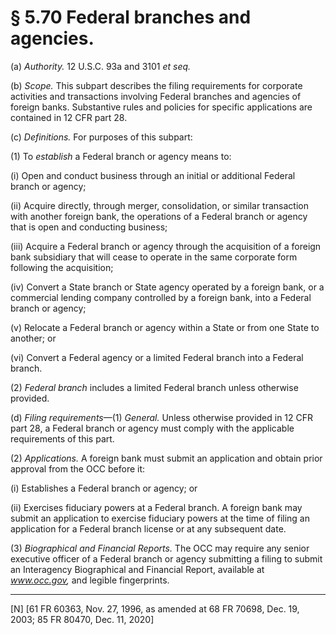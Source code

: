 # § 5.70   Federal branches and agencies.

(a) *Authority.* 12 U.S.C. 93a and 3101 *et seq.*

(b) *Scope.* This subpart describes the filing requirements for corporate activities and transactions involving Federal branches and agencies of foreign banks. Substantive rules and policies for specific applications are contained in 12 CFR part 28. 


(c) *Definitions.* For purposes of this subpart: 


(1) To *establish* a Federal branch or agency means to: 


(i) Open and conduct business through an initial or additional Federal branch or agency; 


(ii) Acquire directly, through merger, consolidation, or similar transaction with another foreign bank, the operations of a Federal branch or agency that is open and conducting business; 


(iii) Acquire a Federal branch or agency through the acquisition of a foreign bank subsidiary that will cease to operate in the same corporate form following the acquisition; 


(iv) Convert a State branch or State agency operated by a foreign bank, or a commercial lending company controlled by a foreign bank, into a Federal branch or agency; 


(v) Relocate a Federal branch or agency within a State or from one State to another; or 


(vi) Convert a Federal agency or a limited Federal branch into a Federal branch. 


(2) *Federal branch* includes a limited Federal branch unless otherwise provided. 


(d) *Filing requirements*—(1) *General.* Unless otherwise provided in 12 CFR part 28, a Federal branch or agency must comply with the applicable requirements of this part.


(2) *Applications.* A foreign bank must submit an application and obtain prior approval from the OCC before it: 


(i) Establishes a Federal branch or agency; or 


(ii) Exercises fiduciary powers at a Federal branch. A foreign bank may submit an application to exercise fiduciary powers at the time of filing an application for a Federal branch license or at any subsequent date. 


(3) *Biographical and Financial Reports.* The OCC may require any senior executive officer of a Federal branch or agency submitting a filing to submit an Interagency Biographical and Financial Report, available at *www.occ.gov,* and legible fingerprints.



---

[N] [61 FR 60363, Nov. 27, 1996, as amended at 68 FR 70698, Dec. 19, 2003; 85 FR 80470, Dec. 11, 2020]




